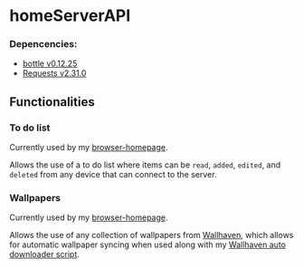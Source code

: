 # homeServerAPI
### Depencencies:
- [bottle v0.12.25](https://pypi.org/project/bottle/0.12.25/)
- [Requests v2.31.0](https://pypi.org/project/requests/2.31.0/)

## Functionalities
### To do list
Currently used by my [browser-homepage](https://github.com/ale3d62/browser-homepage). 

Allows the use of a to do list where items can be `read`, `added`, `edited`, and `deleted` from any device that can connect to the server.

### Wallpapers
Currently used by my [browser-homepage](https://github.com/ale3d62/browser-homepage).

Allows the use of any collection of wallpapers from [Wallhaven](https://wallhaven.cc/), which allows for automatic wallpaper syncing when used along with my [Wallhaven auto downloader script](https://github.com/ale3d62/wallhaven-auto-downloader).
